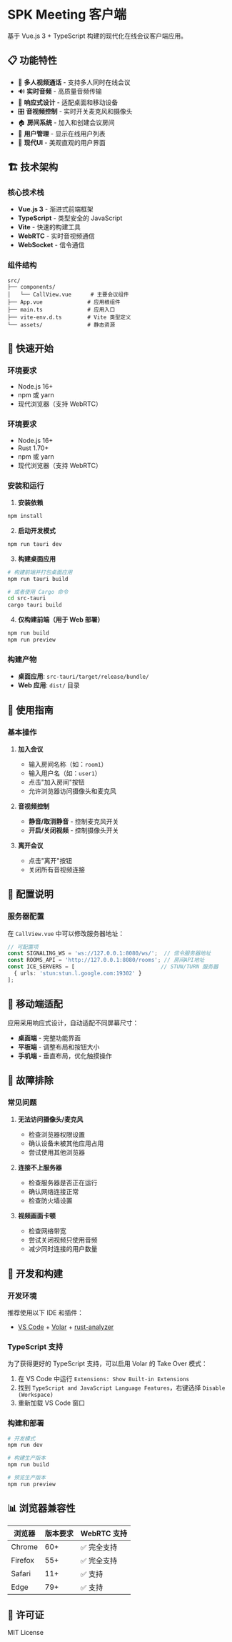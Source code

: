 # SPK Meeting 客户端

基于 Vue.js 3 + TypeScript 构建的现代化在线会议客户端应用。

## 📋 功能特性

- 🎥 **多人视频通话** - 支持多人同时在线会议
- 🔊 **实时音频** - 高质量音频传输
- 📱 **响应式设计** - 适配桌面和移动设备
- 🎛️ **音视频控制** - 实时开关麦克风和摄像头
- 🏠 **房间系统** - 加入和创建会议房间
- 👥 **用户管理** - 显示在线用户列表
- 🎨 **现代UI** - 美观直观的用户界面

## 🏗️ 技术架构

### 核心技术栈

- **Vue.js 3** - 渐进式前端框架
- **TypeScript** - 类型安全的 JavaScript
- **Vite** - 快速的构建工具
- **WebRTC** - 实时音视频通信
- **WebSocket** - 信令通信

### 组件结构

```
src/
├── components/
│   └── CallView.vue      # 主要会议组件
├── App.vue              # 应用根组件
├── main.ts              # 应用入口
├── vite-env.d.ts        # Vite 类型定义
└── assets/              # 静态资源
```

## 🚀 快速开始

### 环境要求

- Node.js 16+
- npm 或 yarn
- 现代浏览器（支持 WebRTC）

### 环境要求

- Node.js 16+
- Rust 1.70+
- npm 或 yarn
- 现代浏览器（支持 WebRTC）

### 安装和运行

1. **安装依赖**
```bash
npm install
```

2. **启动开发模式**
```bash
npm run tauri dev
```

3. **构建桌面应用**
```bash
# 构建前端并打包桌面应用
npm run tauri build

# 或者使用 Cargo 命令
cd src-tauri
cargo tauri build
```

4. **仅构建前端（用于 Web 部署）**
```bash
npm run build
npm run preview
```

### 构建产物

- **桌面应用**: `src-tauri/target/release/bundle/`
- **Web 应用**: `dist/` 目录

## 🎯 使用指南

### 基本操作

1. **加入会议**
   - 输入房间名称（如：`room1`）
   - 输入用户名（如：`user1`）
   - 点击"加入房间"按钮
   - 允许浏览器访问摄像头和麦克风

2. **音视频控制**
   - **静音/取消静音** - 控制麦克风开关
   - **开启/关闭视频** - 控制摄像头开关

3. **离开会议**
   - 点击"离开"按钮
   - 关闭所有音视频连接

## 🔧 配置说明

### 服务器配置

在 `CallView.vue` 中可以修改服务器地址：

```typescript
// 可配置项
const SIGNALING_WS = 'ws://127.0.0.1:8080/ws/';  // 信令服务器地址
const ROOMS_API = 'http://127.0.0.1:8080/rooms'; // 房间API地址
const ICE_SERVERS = [                           // STUN/TURN 服务器
  { urls: 'stun:stun.l.google.com:19302' }
];
```

## 📱 移动端适配

应用采用响应式设计，自动适配不同屏幕尺寸：

- **桌面端** - 完整功能界面
- **平板端** - 调整布局和按钮大小
- **手机端** - 垂直布局，优化触摸操作

## 🐛 故障排除

### 常见问题

1. **无法访问摄像头/麦克风**
   - 检查浏览器权限设置
   - 确认设备未被其他应用占用
   - 尝试使用其他浏览器

2. **连接不上服务器**
   - 检查服务器是否正在运行
   - 确认网络连接正常
   - 检查防火墙设置

3. **视频画面卡顿**
   - 检查网络带宽
   - 尝试关闭视频只使用音频
   - 减少同时连接的用户数量

## 🎨 开发和构建

### 开发环境

推荐使用以下 IDE 和插件：

- [VS Code](https://code.visualstudio.com/) + [Volar](https://marketplace.visualstudio.com/items?itemName=Vue.volar) + [rust-analyzer](https://marketplace.visualstudio.com/items?itemName=rust-lang.rust-analyzer)

### TypeScript 支持

为了获得更好的 TypeScript 支持，可以启用 Volar 的 Take Over 模式：

1. 在 VS Code 中运行 `Extensions: Show Built-in Extensions`
2. 找到 `TypeScript and JavaScript Language Features`，右键选择 `Disable (Workspace)`
3. 重新加载 VS Code 窗口

### 构建和部署

```bash
# 开发模式
npm run dev

# 构建生产版本
npm run build

# 预览生产版本
npm run preview
```

## 📊 浏览器兼容性

| 浏览器 | 版本要求 | WebRTC 支持 |
|--------|----------|-------------|
| Chrome | 60+ | ✅ 完全支持 |
| Firefox | 55+ | ✅ 完全支持 |
| Safari | 11+ | ✅ 支持 |
| Edge | 79+ | ✅ 支持 |

## 📄 许可证

MIT License
